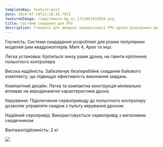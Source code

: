 ```yaml
---
templateKey: feature-post
date: 2024-07-19T12:28:36.787Z
featuredImage: /img/remove-bg.ai_1721061632858.png
title: Системи скидання для FPV
description: Створені для швидкої модернізації FPV дрона розвідника до дрона скидача
---
```

Гнучкість: Системи скидадання розроблені для різних популярних моделей рам квадрокоптерів: Mark 4, Apex тa інші.


Легка установка: Кріпиться знизу рами дрона, на гвинти кріплення польотного контролера.


Висока надійність: Забезпечує безперебійне скидання бойового комплекту, що підвищує ефективність виконання завдань.


Компактний дизайн: Легка та компактна конструкція мінімально впливає на аеродинамічні характеристики дрона.


Керування: Підключення сервоприводу до польотного контролеру дозволяє управляти скидом з пульту керування дроном.

Н﻿адійний серопривід: Використовується сервопривід з металевим сердечником.

Вантажопідйомність: 2 кг

![](/img/remove-bg.ai_1721402272218.png)